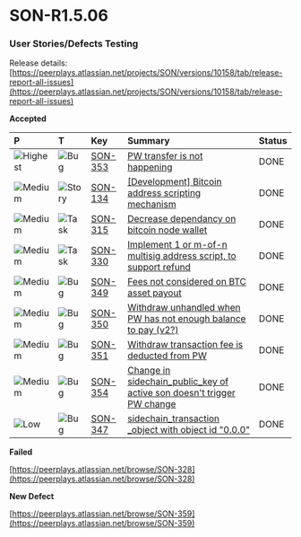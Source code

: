 # SON-R1.5.06

### **User Stories/Defects Testing** <a id="SON-FEB18-FEB28-Peerplays-Release0.3Build2-UserStories/DefectsTesting"></a>

Release details: [https://peerplays.atlassian.net/projects/SON/versions/10158/tab/release-report-all-issues](https://peerplays.atlassian.net/projects/SON/versions/10158/tab/release-report-all-issues)

**Accepted**

| P | T | Key | Summary | Status |
| :--- | :--- | :--- | :--- | :--- |
| ![Highest](https://peerplays.atlassian.net/images/icons/priorities/highest.svg) | ![Bug](https://peerplays.atlassian.net/secure/viewavatar?size=medium&avatarId=10303&avatarType=issuetype) | [SON-353](https://peerplays.atlassian.net/browse/SON-353) | [PW transfer is not happening](https://peerplays.atlassian.net/browse/SON-353) | DONE |
| ![Medium](https://peerplays.atlassian.net/images/icons/priorities/medium.svg) | ![Story](https://peerplays.atlassian.net/secure/viewavatar?size=medium&avatarId=10315&avatarType=issuetype) | [SON-134](https://peerplays.atlassian.net/browse/SON-134) | [\[Development\] Bitcoin address scripting mechanism](https://peerplays.atlassian.net/browse/SON-134) | DONE |
| ![Medium](https://peerplays.atlassian.net/images/icons/priorities/medium.svg) | ![Task](https://peerplays.atlassian.net/secure/viewavatar?size=medium&avatarId=10318&avatarType=issuetype) | [SON-315](https://peerplays.atlassian.net/browse/SON-315) | [Decrease dependancy on bitcoin node wallet](https://peerplays.atlassian.net/browse/SON-315) | DONE |
| ![Medium](https://peerplays.atlassian.net/images/icons/priorities/medium.svg) | ![Task](https://peerplays.atlassian.net/secure/viewavatar?size=medium&avatarId=10318&avatarType=issuetype) | [SON-330](https://peerplays.atlassian.net/browse/SON-330) | [Implement 1 or m-of-n multisig address script, to support refund](https://peerplays.atlassian.net/browse/SON-330) | DONE |
| ![Medium](https://peerplays.atlassian.net/images/icons/priorities/medium.svg) | ![Bug](https://peerplays.atlassian.net/secure/viewavatar?size=medium&avatarId=10303&avatarType=issuetype) | [SON-349](https://peerplays.atlassian.net/browse/SON-349) | [Fees not considered on BTC asset payout](https://peerplays.atlassian.net/browse/SON-349) | DONE |
| ![Medium](https://peerplays.atlassian.net/images/icons/priorities/medium.svg) | ![Bug](https://peerplays.atlassian.net/secure/viewavatar?size=medium&avatarId=10303&avatarType=issuetype) | [SON-350](https://peerplays.atlassian.net/browse/SON-350) | [Withdraw unhandled when PW has not enough balance to pay \(v2?\)](https://peerplays.atlassian.net/browse/SON-350) | DONE |
| ![Medium](https://peerplays.atlassian.net/images/icons/priorities/medium.svg) | ![Bug](https://peerplays.atlassian.net/secure/viewavatar?size=medium&avatarId=10303&avatarType=issuetype) | [SON-351](https://peerplays.atlassian.net/browse/SON-351) | [Withdraw transaction fee is deducted from PW](https://peerplays.atlassian.net/browse/SON-351) | DONE |
| ![Medium](https://peerplays.atlassian.net/images/icons/priorities/medium.svg) | ![Bug](https://peerplays.atlassian.net/secure/viewavatar?size=medium&avatarId=10303&avatarType=issuetype) | [SON-354](https://peerplays.atlassian.net/browse/SON-354) | [Change in sidechain\_public\_key of active son doesn't trigger PW change](https://peerplays.atlassian.net/browse/SON-354) | DONE |
| ![Low](https://peerplays.atlassian.net/images/icons/priorities/low.svg) | ![Bug](https://peerplays.atlassian.net/secure/viewavatar?size=medium&avatarId=10303&avatarType=issuetype) | [SON-347](https://peerplays.atlassian.net/browse/SON-347) | [sidechain\_transaction \_object with object id "0.0.0"](https://peerplays.atlassian.net/browse/SON-347) | DONE |

**Failed**

[https://peerplays.atlassian.net/browse/SON-328](https://peerplays.atlassian.net/browse/SON-328)

**New Defect**

[https://peerplays.atlassian.net/browse/SON-359](https://peerplays.atlassian.net/browse/SON-359)

